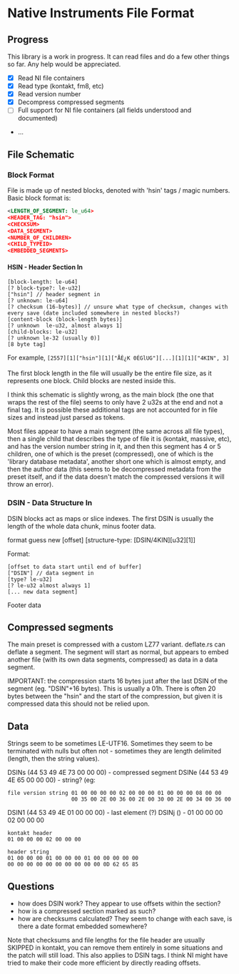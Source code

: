 # Native Instruments File Format

## Progress

This library is a work in progress. It can read files and do a few other things so far. Any help would be appreciated.

- [x] Read NI file containers
- [x] Read type (kontakt, fm8, etc)
- [x] Read version number
- [x] Decompress compressed segments
- [ ] Full support for NI file containers (all fields understood and documented)
- ...

## File Schematic

### Block Format

File is made up of nested blocks, denoted with 'hsin' tags / magic numbers. Basic block format is:

``` xml
<LENGTH_OF_SEGMENT: le_u64>
<HEADER_TAG: "hsin">
<CHECKSUM>
<DATA_SEGMENT>
<NUMBER_OF_CHILDREN>
<CHILD_TYPEID>
<EMBEDDED_SEGMENTS>
```

#### HSIN - Header Section In

```
[block-length: le-u64]
[? block-type?: le-u32]
["hsin"] // header segment in
[? unknown: le-u64]
[? checksum (16-bytes)] // unsure what type of checksum, changes with every save (date included somewhere in nested blocks?)
[content-block (block-length bytes)]
[? unknown  le-u32, almost always 1]
[child-blocks: le-u32]
[? unknown le-32 (usually 0)]
[8 byte tag]
```

For example, `[2557][1]["hsin"][1]["ÅÈ¿K 0ÉGlUG"][...][1][1]["4KIN", 3]`

The first block length in the file will usually be the entire file size, as it represents one block. Child blocks are nested inside this.

I think this schematic is slightly wrong, as the main block (the one that wraps the rest of the file) seems to only have 2 u32s at the end and not a final tag. It is possible these additional tags are not accounted for in file sizes and instead just parsed as tokens.

Most files appear to have a main segment (the same across all file types), then a single child that describes the type of file it is (kontakt, massive, etc), and has the version number string in it, and then this segment has 4 or 5 children, one of which is the preset (compressed), one of which is the 'library database metadata', another short one which is almost empty, and then the author data (this seems to be decompressed metadata from the preset itself, and if the data doesn't match the compressed versions it will throw an error).

### DSIN - Data Structure In

DSIN blocks act as maps or slice indexes. The first DSIN is usually the length of the whole data chunk, minus footer data.

format guess new
[offset]
[structure-type: [DSIN/4KIN][u32][1]]

Format:
```
[offset to data start until end of buffer]
["DSIN"] // data segment in
[type? le-u32]
[? le-u32 almost always 1]
[... new data segment]
```

Footer data

## Compressed segments

The main preset is compressed with a custom LZ77 variant. deflate.rs can deflate a segment. The segment will start as normal, but appears to embed another file (with its own data segments, compressed) as data in a data segment.

IMPORTANT: the compression starts 16 bytes just after the last DSIN of the segment (eg. "DSIN"+16 bytes). This is usually a 01h. There is often 20 bytes between the "hsin" and the start of the compression, but given it is compressed data this should not be relied upon.

## Data

Strings seem to be sometimes LE-UTF16. Sometimes they seem to be terminated with nulls but often not - sometimes they are length delimited (length, then the string values).

DSINs (44 53 49 4E 73 00 00 00) - compressed segment
DSINe (44 53 49 4E 65 00 00 00) - string? (eg:

    file version string 01 00 00 00 00 02 00 00 00 01 00 00 00 08 00 00
                        00 35 00 2E 00 36 00 2E 00 30 00 2E 00 34 00 36 00

DSIN1 (44 53 49 4E 01 00 00 00) - last element (?)
DSINj () - 01 00 00 00 02 00 00 00

    kontakt header
    01 00 00 00 02 00 00 00
    
    header string
    01 00 00 00 01 00 00 00 01 00 00 00 00 00
    00 00 00 00 00 00 00 00 00 00 0D 62 65 85

## Questions

- how does DSIN work? They appear to use offsets within the section?
- how is a compressed section marked as such?
- how are checksums calculated? They seem to change with each save, is there a date format embedded somewhere?

Note that checksums and file lengths for the file header are usually SKIPPED in kontakt, you can remove them entirely in some situations and the patch will still load. This also applies to DSIN tags. I think NI might have tried to make their code more efficient by directly reading offsets.
